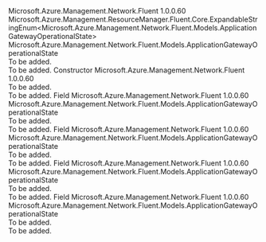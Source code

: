 <Type Name="ApplicationGatewayOperationalState" FullName="Microsoft.Azure.Management.Network.Fluent.Models.ApplicationGatewayOperationalState">
  <TypeSignature Language="C#" Value="public class ApplicationGatewayOperationalState : Microsoft.Azure.Management.ResourceManager.Fluent.Core.ExpandableStringEnum&lt;Microsoft.Azure.Management.Network.Fluent.Models.ApplicationGatewayOperationalState&gt;" />
  <TypeSignature Language="ILAsm" Value=".class public auto ansi beforefieldinit ApplicationGatewayOperationalState extends Microsoft.Azure.Management.ResourceManager.Fluent.Core.ExpandableStringEnum`1&lt;class Microsoft.Azure.Management.Network.Fluent.Models.ApplicationGatewayOperationalState&gt;" />
  <TypeSignature Language="DocId" Value="T:Microsoft.Azure.Management.Network.Fluent.Models.ApplicationGatewayOperationalState" />
  <TypeSignature Language="VB.NET" Value="Public Class ApplicationGatewayOperationalState&#xA;Inherits ExpandableStringEnum(Of ApplicationGatewayOperationalState)" />
  <TypeSignature Language="F#" Value="type ApplicationGatewayOperationalState = class&#xA;    inherit ExpandableStringEnum&lt;ApplicationGatewayOperationalState&gt;" />
  <AssemblyInfo>
    <AssemblyName>Microsoft.Azure.Management.Network.Fluent</AssemblyName>
    <AssemblyVersion>1.0.0.60</AssemblyVersion>
  </AssemblyInfo>
  <Base>
    <BaseTypeName>Microsoft.Azure.Management.ResourceManager.Fluent.Core.ExpandableStringEnum&lt;Microsoft.Azure.Management.Network.Fluent.Models.ApplicationGatewayOperationalState&gt;</BaseTypeName>
    <BaseTypeArguments>
      <BaseTypeArgument TypeParamName="!0">Microsoft.Azure.Management.Network.Fluent.Models.ApplicationGatewayOperationalState</BaseTypeArgument>
    </BaseTypeArguments>
  </Base>
  <Interfaces />
  <Docs>
    <summary>To be added.</summary>
    <remarks>To be added.</remarks>
  </Docs>
  <Members>
    <Member MemberName=".ctor">
      <MemberSignature Language="C#" Value="public ApplicationGatewayOperationalState ();" />
      <MemberSignature Language="ILAsm" Value=".method public hidebysig specialname rtspecialname instance void .ctor() cil managed" />
      <MemberSignature Language="DocId" Value="M:Microsoft.Azure.Management.Network.Fluent.Models.ApplicationGatewayOperationalState.#ctor" />
      <MemberSignature Language="VB.NET" Value="Public Sub New ()" />
      <MemberType>Constructor</MemberType>
      <AssemblyInfo>
        <AssemblyName>Microsoft.Azure.Management.Network.Fluent</AssemblyName>
        <AssemblyVersion>1.0.0.60</AssemblyVersion>
      </AssemblyInfo>
      <Parameters />
      <Docs>
        <summary>To be added.</summary>
        <remarks>To be added.</remarks>
      </Docs>
    </Member>
    <Member MemberName="Running">
      <MemberSignature Language="C#" Value="public static readonly Microsoft.Azure.Management.Network.Fluent.Models.ApplicationGatewayOperationalState Running;" />
      <MemberSignature Language="ILAsm" Value=".field public static initonly class Microsoft.Azure.Management.Network.Fluent.Models.ApplicationGatewayOperationalState Running" />
      <MemberSignature Language="DocId" Value="F:Microsoft.Azure.Management.Network.Fluent.Models.ApplicationGatewayOperationalState.Running" />
      <MemberSignature Language="VB.NET" Value="Public Shared ReadOnly Running As ApplicationGatewayOperationalState " />
      <MemberSignature Language="F#" Value=" staticval mutable Running : Microsoft.Azure.Management.Network.Fluent.Models.ApplicationGatewayOperationalState" Usage="Microsoft.Azure.Management.Network.Fluent.Models.ApplicationGatewayOperationalState.Running" />
      <MemberType>Field</MemberType>
      <AssemblyInfo>
        <AssemblyName>Microsoft.Azure.Management.Network.Fluent</AssemblyName>
        <AssemblyVersion>1.0.0.60</AssemblyVersion>
      </AssemblyInfo>
      <ReturnValue>
        <ReturnType>Microsoft.Azure.Management.Network.Fluent.Models.ApplicationGatewayOperationalState</ReturnType>
      </ReturnValue>
      <Docs>
        <summary>To be added.</summary>
        <remarks>To be added.</remarks>
      </Docs>
    </Member>
    <Member MemberName="Starting">
      <MemberSignature Language="C#" Value="public static readonly Microsoft.Azure.Management.Network.Fluent.Models.ApplicationGatewayOperationalState Starting;" />
      <MemberSignature Language="ILAsm" Value=".field public static initonly class Microsoft.Azure.Management.Network.Fluent.Models.ApplicationGatewayOperationalState Starting" />
      <MemberSignature Language="DocId" Value="F:Microsoft.Azure.Management.Network.Fluent.Models.ApplicationGatewayOperationalState.Starting" />
      <MemberSignature Language="VB.NET" Value="Public Shared ReadOnly Starting As ApplicationGatewayOperationalState " />
      <MemberSignature Language="F#" Value=" staticval mutable Starting : Microsoft.Azure.Management.Network.Fluent.Models.ApplicationGatewayOperationalState" Usage="Microsoft.Azure.Management.Network.Fluent.Models.ApplicationGatewayOperationalState.Starting" />
      <MemberType>Field</MemberType>
      <AssemblyInfo>
        <AssemblyName>Microsoft.Azure.Management.Network.Fluent</AssemblyName>
        <AssemblyVersion>1.0.0.60</AssemblyVersion>
      </AssemblyInfo>
      <ReturnValue>
        <ReturnType>Microsoft.Azure.Management.Network.Fluent.Models.ApplicationGatewayOperationalState</ReturnType>
      </ReturnValue>
      <Docs>
        <summary>To be added.</summary>
        <remarks>To be added.</remarks>
      </Docs>
    </Member>
    <Member MemberName="Stopped">
      <MemberSignature Language="C#" Value="public static readonly Microsoft.Azure.Management.Network.Fluent.Models.ApplicationGatewayOperationalState Stopped;" />
      <MemberSignature Language="ILAsm" Value=".field public static initonly class Microsoft.Azure.Management.Network.Fluent.Models.ApplicationGatewayOperationalState Stopped" />
      <MemberSignature Language="DocId" Value="F:Microsoft.Azure.Management.Network.Fluent.Models.ApplicationGatewayOperationalState.Stopped" />
      <MemberSignature Language="VB.NET" Value="Public Shared ReadOnly Stopped As ApplicationGatewayOperationalState " />
      <MemberSignature Language="F#" Value=" staticval mutable Stopped : Microsoft.Azure.Management.Network.Fluent.Models.ApplicationGatewayOperationalState" Usage="Microsoft.Azure.Management.Network.Fluent.Models.ApplicationGatewayOperationalState.Stopped" />
      <MemberType>Field</MemberType>
      <AssemblyInfo>
        <AssemblyName>Microsoft.Azure.Management.Network.Fluent</AssemblyName>
        <AssemblyVersion>1.0.0.60</AssemblyVersion>
      </AssemblyInfo>
      <ReturnValue>
        <ReturnType>Microsoft.Azure.Management.Network.Fluent.Models.ApplicationGatewayOperationalState</ReturnType>
      </ReturnValue>
      <Docs>
        <summary>To be added.</summary>
        <remarks>To be added.</remarks>
      </Docs>
    </Member>
    <Member MemberName="Stopping">
      <MemberSignature Language="C#" Value="public static readonly Microsoft.Azure.Management.Network.Fluent.Models.ApplicationGatewayOperationalState Stopping;" />
      <MemberSignature Language="ILAsm" Value=".field public static initonly class Microsoft.Azure.Management.Network.Fluent.Models.ApplicationGatewayOperationalState Stopping" />
      <MemberSignature Language="DocId" Value="F:Microsoft.Azure.Management.Network.Fluent.Models.ApplicationGatewayOperationalState.Stopping" />
      <MemberSignature Language="VB.NET" Value="Public Shared ReadOnly Stopping As ApplicationGatewayOperationalState " />
      <MemberSignature Language="F#" Value=" staticval mutable Stopping : Microsoft.Azure.Management.Network.Fluent.Models.ApplicationGatewayOperationalState" Usage="Microsoft.Azure.Management.Network.Fluent.Models.ApplicationGatewayOperationalState.Stopping" />
      <MemberType>Field</MemberType>
      <AssemblyInfo>
        <AssemblyName>Microsoft.Azure.Management.Network.Fluent</AssemblyName>
        <AssemblyVersion>1.0.0.60</AssemblyVersion>
      </AssemblyInfo>
      <ReturnValue>
        <ReturnType>Microsoft.Azure.Management.Network.Fluent.Models.ApplicationGatewayOperationalState</ReturnType>
      </ReturnValue>
      <Docs>
        <summary>To be added.</summary>
        <remarks>To be added.</remarks>
      </Docs>
    </Member>
  </Members>
</Type>